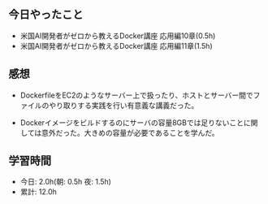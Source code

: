 ## 今日やったこと

+ 米国AI開発者がゼロから教えるDocker講座 応用編10章(0.5h)
+ 米国AI開発者がゼロから教えるDocker講座 応用編11章(1.5h)


## 感想

+ DockerfileをEC2のようなサーバー上で扱ったり、ホストとサーバー間でファイルのやり取りする実践を行い有意義な講義だった。

+ Dockerイメージをビルドするのにサーバの容量8GBでは足りないことに関しては意外だった。大きめの容量が必要であることを学んだ。


## 学習時間
+ 今日: 2.0h(朝: 0.5h  夜: 1.5h)
+ 累計: 12.0h